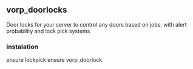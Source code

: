 ## vorp_doorlocks
Door locks for your server to control any doors based on jobs, with alert probability and lock pick systems

### instalation 

ensure lockpick
ensure vorp_doorlock


